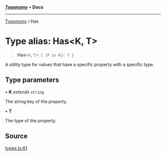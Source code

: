 [**Typonomy**](../README.md) • **Docs**

***

[Typonomy](../globals.md) / Has

# Type alias: Has\<K, T\>

> **Has**\<`K`, `T`\>: `{ [P in K]: T }`

A utility type for values that have a specific property with a specific type.

## Type parameters

• **K** *extends* `string`

The string key of the property.

• **T**

The type of the property.

## Source

[types.ts:61](https://github.com/softcraft-development/typonomy/blob/1c47fc13034f4e53267c72ada03a418616dc092e/src/types.ts#L61)

